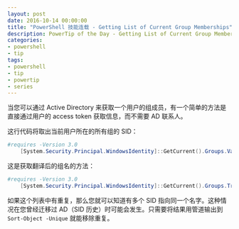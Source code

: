 ```yaml
---
layout: post
date: 2016-10-14 00:00:00
title: "PowerShell 技能连载 - Getting List of Current Group Memberships"
description: PowerTip of the Day - Getting List of Current Group Memberships
categories:
- powershell
- tip
tags:
- powershell
- tip
- powertip
- series
---
```

当您可以通过 Active Directory 来获取一个用户的组成员，有一个简单的方法是直接通过用户的 access token 获取信息，而不需要 AD 联系人。

这行代码将取出当前用户所在的所有组的 SID：

```powershell
#requires -Version 3.0
    [System.Security.Principal.WindowsIdentity]::GetCurrent().Groups.Value
```

这是获取翻译后的组名的方法：

```powershell
#requires -Version 3.0
    [System.Security.Principal.WindowsIdentity]::GetCurrent().Groups.Translate( [System.Security.Principal.NTAccount])
```

如果这个列表中有重复，那么您就可以知道有多个 SID 指向同一个名字。这种情况在您曾经迁移过 AD（SID 历史）时可能会发生。只需要将结果用管道输出到 `Sort-Object -Unique` 就能移除重复。

<!--本文国际来源：[Getting List of Current Group Memberships](http://community.idera.com/powershell/powertips/b/tips/posts/getting-list-of-current-group-memberships)-->
